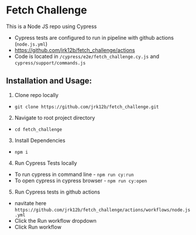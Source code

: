 # Fetch Challenge

This is a Node JS repo using Cypress

- Cypress tests are configured to run in pipeline with github actions (`node.js.yml`)
- https://github.com/jrk12b/fetch_challenge/actions
- Code is located in `/cypress/e2e/fetch_challenge.cy.js` and `cypress/support/commands.js`

## Installation and Usage:

1. Clone repo locally

- `git clone https://github.com/jrk12b/fetch_challenge.git`

2. Navigate to root project directory

- `cd fetch_challenge`

3. Install Dependencies

- `npm i`

4. Run Cypress Tests locally

- To run cypress in command line - `npm run cy:run`
- To open cypress in cypress browser - `npm run cy:open`

5. Run Cypress tests in github actions

- navitate here `https://github.com/jrk12b/fetch_challenge/actions/workflows/node.js.yml`
- Click the Run workflow dropdown
- Click Run workflow